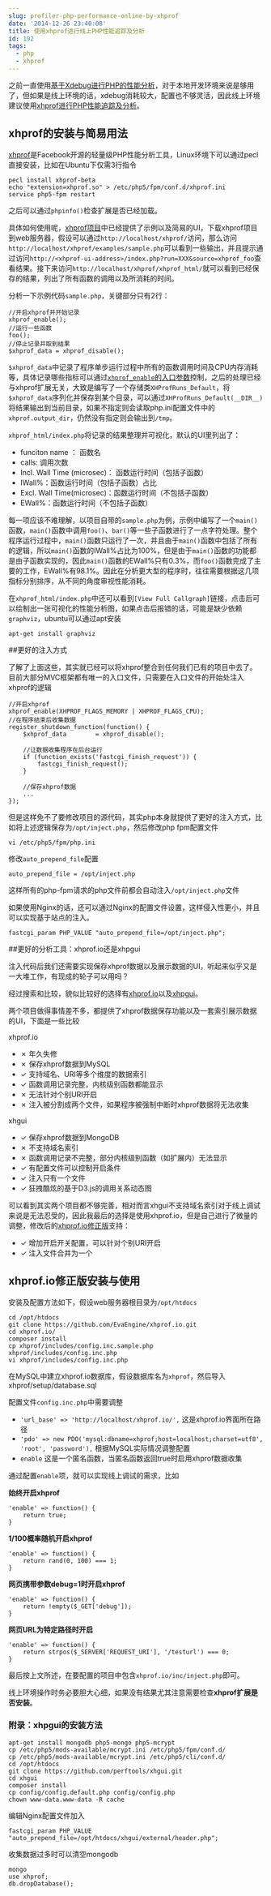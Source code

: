 ```yaml
---
slug: profiler-php-performance-online-by-xhprof
date: '2014-12-26 23:40:08'
title: 使用xhprof进行线上PHP性能追踪及分析
id: 192
tags:
  - php
  - xhprof
---
```


之前一直使用[基于Xdebug进行PHP的性能分析](http://avnpc.com/pages/how-to-debug-under-zf2)，对于本地开发环境来说是够用了，但如果是线上环境的话，xdebug消耗较大，配置也不够灵活，因此线上环境建议使用[xhprof进行PHP性能追踪及分析](http://avnpc.com/pages/profiler-php-performance-online-by-xhprof)。


## xhprof的安装与简易用法

[xhprof](https://github.com/phacility/xhprof)是Facebook开源的轻量级PHP性能分析工具，Linux环境下可以通过pecl直接安装，比如在Ubuntu下仅需3行指令

    pecl install xhprof-beta
    echo "extension=xhprof.so" > /etc/php5/fpm/conf.d/xhprof.ini
    service php5-fpm restart

之后可以通过`phpinfo()`检查扩展是否已经加载。

具体如何使用呢，[xhprof项目](https://github.com/phacility/xhprof)中已经提供了示例以及简易的UI，下载xhprof项目到web服务器，假设可以通过`http://localhost/xhprof/`访问，那么访问`http://localhost/xhprof/examples/sample.php`可以看到一些输出，并且提示通过访问`http://<xhprof-ui-address>/index.php?run=XXX&source=xhprof_foo`查看结果。接下来访问`http://localhost/xhprof/xhprof_html/`就可以看到已经保存的结果，列出了所有函数的调用以及所消耗的时间。

分析一下示例代码`sample.php`，关键部分只有2行：

    //开启xhprof并开始记录
    xhprof_enable();
    //运行一些函数
    foo();
    //停止记录并取到结果
    $xhprof_data = xhprof_disable();

`$xhprof_data`中记录了程序单步运行过程中所有的函数调用时间及CPU内存消耗等，具体记录哪些指标可以通过[`xhprof_enable`的入口参数](http://php.net/manual/zh/xhprof.constants.php)控制，之后的处理已经与xhprof扩展无关，大致是编写了一个存储类`XHProfRuns_Default`，将`$xhprof_data`序列化并保存到某个目录，可以通过`XHProfRuns_Default(__DIR__)`将结果输出到当前目录，如果不指定则会读取php.ini配置文件中的`xhprof.output_dir`，仍然没有指定则会输出到`/tmp`。

`xhprof_html/index.php`将记录的结果整理并可视化，默认的UI里列出了：

- funciton name ： 函数名
- calls: 调用次数
- Incl. Wall Time (microsec)： 函数运行时间（包括子函数）
- IWall%：函数运行时间（包括子函数）占比
- Excl. Wall Time(microsec)：函数运行时间（不包括子函数）
- EWall%：函数运行时间（不包括子函数）

每一项应该不难理解，以项目自带的`sample.php`为例，示例中编写了一个`main()`函数，`main()`函数中调用`foo()`、`bar()`等一些子函数进行了一点字符处理。整个程序运行过程中，`main()`函数只运行了一次，并且由于`main()`函数中包括了所有的逻辑，所以`main()`函数的IWall%占比为100%，但是由于`main()`函数的功能都是由子函数实现的，因此`main()`函数的EWall%只有0.3%，而`foo()`函数完成了主要的工作，EWall%有98.1%。因此在分析更大型的程序时，往往需要根据这几项指标分别排序，从不同的角度审视性能消耗。

在`xhprof_html/index.php`中还可以看到`[View Full Callgraph]`链接，点击后可以绘制出一张可视化的性能分析图，如果点击后报错的话，可能是缺少依赖`graphviz`，ubuntu可以通过apt安装

    apt-get install graphviz


##更好的注入方式

了解了上面这些，其实就已经可以将xhprof整合到任何我们已有的项目中去了。目前大部分MVC框架都有唯一的入口文件，只需要在入口文件的开始处注入xhprof的逻辑

    //开启xhprof
    xhprof_enable(XHPROF_FLAGS_MEMORY | XHPROF_FLAGS_CPU);
    //在程序结束后收集数据
    register_shutdown_function(function() {
        $xhprof_data        = xhprof_disable();

        //让数据收集程序在后台运行
        if (function_exists('fastcgi_finish_request')) {
            fastcgi_finish_request();
        }

        //保存xhprof数据
        ...
    });

但是这样免不了要修改项目的源代码，其实php本身就提供了更好的注入方式，比如将上述逻辑保存为`/opt/inject.php`，然后修改php fpm配置文件

    vi /etc/php5/fpm/php.ini

修改`auto_prepend_file`配置

    auto_prepend_file = /opt/inject.php

这样所有的php-fpm请求的php文件前都会自动注入`/opt/inject.php`文件

如果使用Nginx的话，还可以通过Nginx的配置文件设置，这样侵入性更小，并且可以实现基于站点的注入。

    fastcgi_param PHP_VALUE "auto_prepend_file=/opt/inject.php";

    
##更好的分析工具：xhprof.io还是xhpgui

注入代码后我们还需要实现保存xhprof数据以及展示数据的UI，听起来似乎又是一大堆工作，有现成的轮子可以用吗？

经过搜索和比较，貌似比较好的选择有[xhprof.io](https://github.com/gajus/xhprof.io)以及[xhpgui](https://github.com/perftools/xhgui)。

两个项目做得事情差不多，都提供了xhprof数据保存功能以及一套索引展示数据的UI，下面是一些比较

xhprof.io

- ✗ 年久失修
- ✗ 保存xhprof数据到MySQL
- ✓ 支持域名、URI等多个维度的数据索引
- ✓ 函数调用记录完整，内核级别函数都能显示
- ✗ 无法针对个别URI开启
- ✗ 注入被分割成两个文件，如果程序被强制中断时xhprof数据将无法收集

xhgui

- ✓ 保存xhprof数据到MongoDB
- ✗ 不支持域名索引
- ✗ 函数调用记录不完整，部分内核级别函数（如扩展内）无法显示
- ✓ 有配置文件可以控制开启条件
- ✓ 注入只有一个文件
- ✓ 狂拽酷炫的基于D3.js的调用关系动态图

可以看到其实两个项目都不够完善，相对而言xhgui不支持域名索引对于线上调试来说是无法忍受的，因此我最后的选择是使用xhprof.io，但是自己进行了微量的调整，修改后的[xhprof.io修正版](https://github.com/EvaEngine/xhprof.io)支持：

- ✓ 增加开启开关配置，可以针对个别URI开启
- ✓ 注入文件合并为一个

## xhprof.io修正版安装与使用

安装及配置方法如下，假设web服务器根目录为`/opt/htdocs`

    cd /opt/htdocs
    git clone https://github.com/EvaEngine/xhprof.io.git
    cd xhprof.io/
    composer install
    cp xhprof/includes/config.inc.sample.php xhprof/includes/config.inc.php 
    vi xhprof/includes/config.inc.php

在MySQL中建立xhprof.io数据库，假设数据库名为`xhprof`，然后导入xhprof/setup/database.sql

配置文件`config.inc.php`中需要调整

- `'url_base' => 'http://localhost/xhprof.io/',` 这是xhprof.io界面所在路径
- `'pdo' => new PDO('mysql:dbname=xhprof;host=localhost;charset=utf8', 'root', 'password'),` 根据MySQL实际情况调整配置
- `enable` 这是一个匿名函数，当匿名函数返回true时启用xhprof数据收集

通过配置`enable`项，就可以实现线上调试的需求，比如

**始终开启xhprof**

    'enable' => function() {
        return true;
    }
    
**1/100概率随机开启xhprof**

    'enable' => function() {
        return rand(0, 100) === 1;
    }

**网页携带参数debug=1时开启xhprof**

    'enable' => function() {
        return !empty($_GET['debug']);
    }

**网页URL为特定路径时开启**

    'enable' => function() {
        return strpos($_SERVER['REQUEST_URI'], '/testurl') === 0;
    }

最后按上文所述，在要配置的项目中包含`xhprof.io/inc/inject.php`即可。

线上环境操作时务必要胆大心细，如果没有结果尤其注意需要检查**xhprof扩展是否安装**。

### 附录：xhpgui的安装方法

    apt-get install mongodb php5-mongo php5-mcrypt
    cp /etc/php5/mods-available/mcrypt.ini /etc/php5/fpm/conf.d/
    cp /etc/php5/mods-available/mcrypt.ini /etc/php5/cli/conf.d/
    cd /opt/htdocs
    git clone https://github.com/perftools/xhgui.git
    cd xhgui
    composer install
    cp config/config.default.php config/config.php
    chown www-data.www-data -R cache

编辑Nginx配置文件加入

    fastcgi_param PHP_VALUE "auto_prepend_file=/opt/htdocs/xhgui/external/header.php";

收集数据过多时可以清空mongodb

    mongo
    use xhprof;
    db.dropDatabase();




